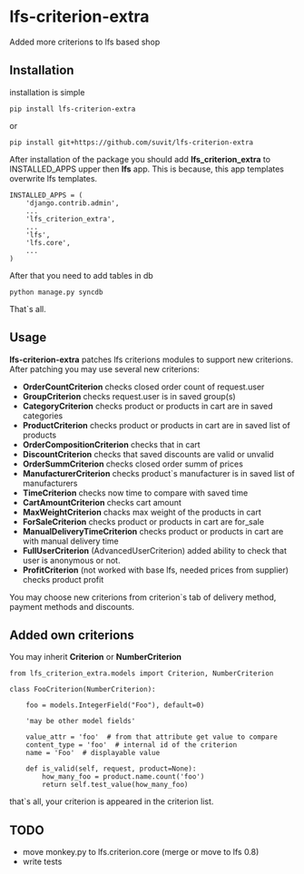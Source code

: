lfs-criterion-extra
===================

Added more criterions to lfs based shop

Installation
----------------

installation is simple

    pip install lfs-criterion-extra

or

    pip install git+https://github.com/suvit/lfs-criterion-extra

After installation of the package you should add
**lfs_criterion_extra** to INSTALLED_APPS upper then **lfs** app.
This is because, this app templates overwrite lfs templates.

    INSTALLED_APPS = (
        'django.contrib.admin',
        ...
        'lfs_criterion_extra',
        ...
        'lfs',
        'lfs.core',
        ...
    )

After that you need to add tables in db

    python manage.py syncdb

That`s all.

Usage
-------------------

**lfs-criterion-extra** patches lfs criterions modules to support new criterions.
After patching you may use several new criterions:

* **OrderCountCriterion**
   checks closed order count of request.user
* **GroupCriterion**
   checks request.user is in saved group(s)
* **CategoryCriterion**
   checks product or products in cart are in saved categories
* **ProductCriterion**
   checks product or products in cart are in saved list of products
* **OrderCompositionCriterion**
   checks that in cart 
* **DiscountCriterion**
   checks that saved discounts are valid or unvalid
* **OrderSummCriterion**
   checks closed order summ of prices
* **ManufacturerCriterion**
   checks product`s manufacturer is in saved list of manufacturers
* **TimeCriterion**
   checks now time to compare with saved time
* **CartAmountCriterion**
   checks cart amount
* **MaxWeightCriterion**
   chacks max weight of the products in cart
* **ForSaleCriterion**
   checks product or products in cart are for_sale
* **ManualDeliveryTimeCriterion**
   checks product or products in cart are with manual delivery time
* **FullUserCriterion** (AdvancedUserCriterion)
   added ability to check that user is anonymous or not.
* **ProfitCriterion** (not worked with base lfs, needed prices from supplier)
   checks product profit

You may choose new criterions from criterion`s tab
of delivery method, payment methods and discounts.

Added own criterions
------------------------------

You may inherit **Criterion** or **NumberCriterion**

    from lfs_criterion_extra.models import Criterion, NumberCriterion

    class FooCriterion(NumberCriterion):

        foo = models.IntegerField("Foo"), default=0)

        'may be other model fields'

        value_attr = 'foo'  # from that attribute get value to compare
        content_type = 'foo'  # internal id of the criterion
        name = 'Foo'  # displayable value

        def is_valid(self, request, product=None):
            how_many_foo = product.name.count('foo')
            return self.test_value(how_many_foo)

that`s all, your criterion is appeared in the criterion list.

TODO
------

* move monkey.py to lfs.criterion.core (merge or move to lfs 0.8)
* write tests
